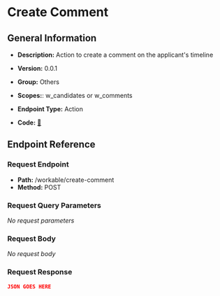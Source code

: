 # Create Comment

## General Information

- **Description:** Action to create a comment on the applicant's timeline

- **Version:** 0.0.1
- **Group:** Others
- **Scopes:**: w_candidates or w_comments
- **Endpoint Type:** Action
- **Code:** [🔗](https://github.com/NangoHQ/integration-templates/tree/main/integrations/workable/actions/create-comment.ts)

## Endpoint Reference

### Request Endpoint

- **Path:** /workable/create-comment
- **Method:** POST

### Request Query Parameters

_No request parameters_

### Request Body

_No request body_

### Request Response

```json
JSON GOES HERE
```
